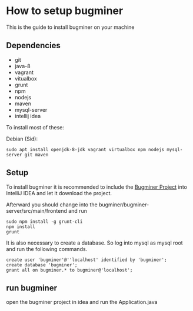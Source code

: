 # How to setup bugminer

This is the guide to install bugminer on your machine

## Dependencies

-	git
-	java-8
-	vagrant
-	vitualbox
-	grunt
-	npm
-	nodejs
-	maven
-	mysql-server
-	intellij idea

To install most of these:

Debian (Sid):

	sudo apt install openjdk-8-jdk vagrant virtualbox npm nodejs mysql-server git maven

## Setup

To install bugminer it is recommended to include the [Bugminer
Project](https://github.com/bugminer/bugminer/) into IntelliJ IDEA and let it
download the project.

Afterward you should change into the bugminer/bugminer-server/src/main/frontend
and run

	sudo npm install -g grunt-cli
	npm install
	grunt

It is also necessary to create a database. So log into mysql as mysql root and
run the following commands.

	create user 'bugminer'@''localhost' identified by 'bugminer';
	create database 'bugminer';
	grant all on bugminer.* to bugminer@'localhost';

## run bugminer
open the bugminer project in idea and run the Application.java
